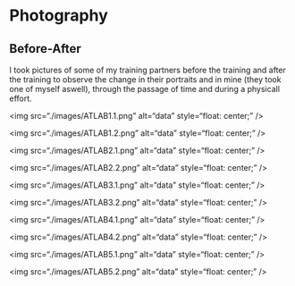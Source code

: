 # Photography

## Before-After
I took pictures of some of my training partners before the training and after the training to observe the change in their portraits and in mine (they took one of myself aswell), through the passage of time and during a physicall effort.

<img src=“./images/ATLAB1.1.png”
     alt=“data”
     style=“float: center;” />

<img src=“./images/ATLAB1.2.png”
     alt=“data”
     style=“float: center;” />
     
<img src=“./images/ATLAB2.1.png”
     alt=“data”
     style=“float: center;” />

<img src=“./images/ATLAB2.2.png”
     alt=“data”
     style=“float: center;” />

<img src=“./images/ATLAB3.1.png”
     alt=“data”
     style=“float: center;” />

<img src=“./images/ATLAB3.2.png”
     alt=“data”
     style=“float: center;” />

<img src=“./images/ATLAB4.1.png”
     alt=“data”
     style=“float: center;” />

<img src=“./images/ATLAB4.2.png”
     alt=“data”
     style=“float: center;” />

<img src=“./images/ATLAB5.1.png”
     alt=“data”
     style=“float: center;” />

<img src=“./images/ATLAB5.2.png”
     alt=“data”
     style=“float: center;” />